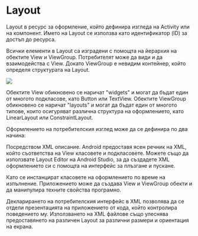 # Layout

Layout в ресурс за оформление, който дефинира изгледа на Activity или на компонент. Името на Layout се използва като идентификатор (ID) за достъп до ресурса.

Всички елементи в Layout са изградени с помощта на йерархия на обектите View и ViewGroup. Потребителят може да види и да взаимодейства с View. Докато ViewGroup е невидим контейнер, който определя структурата на Layout.

![](<../../../assets/image (26).png>)

Обектите View обикновено се наричат ​​"widgets" и могат да бъдат един от многото подкласове, като Button или TextView. Обектите ViewGroup обикновено се наричат ​​"layouts" и могат да бъдат един от многото типове, които осигуряват различна структура на оформлението, като LinearLayout или ConstraintLayout.

Оформлението на потребителския изглед може да се дефинира по два начина:

Посредством XML описание. Android предоставя ясен речник на XML, който съответства на View класовете и подкласовете. Можете също да използвате Layout Editor на Android Studio, за да създадете XML оформлението си с помощта на интерфейс за плъзгане и пускане.

Като се инстанцират класовете на оформлението по време на изпълнение. Приложението може да създава View и ViewGroup обекти и да манипулира техните свойства програмно.

&#x20;Декларирането на потребителския интерфейс в XML позволява да се отдели презентацията на приложението от кода, който контролира поведението му. Използването на XML файлове също улеснява предоставянето на различен  Layout за различни размери и ориентация на екрана.
